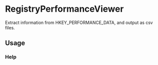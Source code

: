 # RegistryPerformanceViewer

Extract information from HKEY_PERFORMANCE_DATA, and output as csv files.

## Usage
### Help

